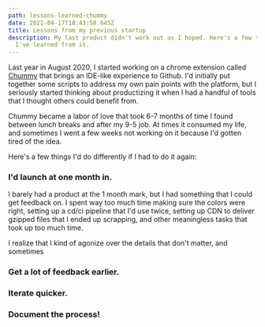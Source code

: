 ```yaml
---
path: lessons-learned-chummy
date: 2021-04-17T18:43:58.645Z
title: Lessons from my previous startup
description: My last product didn't work out as I hoped. Here's a few things
  I've learned from it.
---
```

Last year in August 2020, I started working on a chrome extension called [Chummy](https://chummy.atomiccode.io) that brings an IDE-like experience to Github. I'd initially put together some scripts to address my own pain points with the platform, but I seriously started thinking about productizing it when I had a handful of tools that I thought others could benefit from. 

Chummy became a labor of love that took 6-7 months of time I found between lunch breaks and after my 9-5 job. At times it consumed my life, and sometimes I went a few weeks not working on it because I'd gotten tired of the idea.

Here's a few things I'd do differently if I had to do it again:

### I'd launch at one month in. 

I barely had a product at the 1 month mark, but I had something that I could get feedback on. I spent way too much time making sure the colors were right, setting up a cd/ci pipeline that I'd use twice, setting up CDN to deliver gzipped files that I ended up scrapping, and other meaningless tasks that took up too much time. 

I realize that I kind of agonize over the details that don't matter, and sometimes

### Get a lot of feedback earlier.



### Iterate quicker.



### Document the process!

